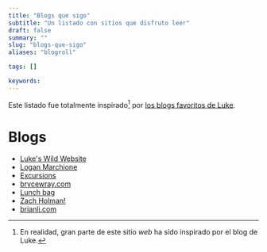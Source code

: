 ```yaml
---
title: "Blogs que sigo"
subtitle: "Un listado con sitios que disfruto leer"
draft: false
summary: ""
slug: "blogs-que-sigo"
aliases: "blogroll"

tags: []

keywords:
---
```

Este listado fue totalmente inspirado[^1] por [los blogs favoritos de Luke](https://www.lkhrs.com/blogroll/).

# Blogs
* [Luke's Wild Website](https://www.lkhrs.com/)
* [Logan Marchione](https://loganmarchione.com/)
* [Excursions](https://www.amitgawande.com/)
* [brycewray.com](https://www.brycewray.com/)
* [Lunch bag](lunchbag.ca)
* [Zach Holman!](https://zachholman.com/posts/)
* [brianli.com](https://brianli.com/)

 
[^1]: En realidad, gran parte de este sitio _web_ ha sido inspirado por el blog de Luke.